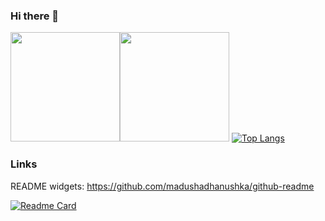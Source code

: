 ### Hi there 👋

<!--
**Plueres/plueres** is a ✨ _special_ ✨ repository because its `README.md` (this file) appears on your GitHub profile.

Here are some ideas to get you started:

- 🔭 I’m currently working on ...
- 🌱 I’m currently learning ...
- 👯 I’m looking to collaborate on ...
- 🤔 I’m looking for help with ...
- 💬 Ask me about ...
- 📫 How to reach me: ...
- 😄 Pronouns: ...
- ⚡ Fun fact: ...
-->

<img src="https://github-readme-streak-stats.herokuapp.com/?user=Plueres&theme=gruvbox" height="175em" ><img height="175em" src="https://github-readme-stats.vercel.app/api?username=Plueres&theme=gruvbox&show_icons=true&hide_border=true&count_private=true&include_all_commits=true" /> 
[![Top Langs](https://github-readme-stats.vercel.app/api/top-langs/?username=Plueres&theme=gruvbox&hide_border=true&layout=compact)](https://github.com/anuraghazra/github-readme-stats)


<!--
<img src="https://github-readme-stats.vercel.app/api/top-langs?username=Plueres&show_icons=true&locale=en&layout=compact&theme=chartreuse-dark" alt="ovi" />
<img src="https://img.shields.io/twitter/follow/_Rickname_?logo=twitter&style=for-the-badge" alt="_Rickname_" /> -->


### Links
README widgets: https://github.com/madushadhanushka/github-readme

[![Readme Card](https://github-readme-stats.vercel.app/api/pin/?username=plueres&repo=github-readme-stats)](https://github.com/anuraghazra/github-readme-stats)
